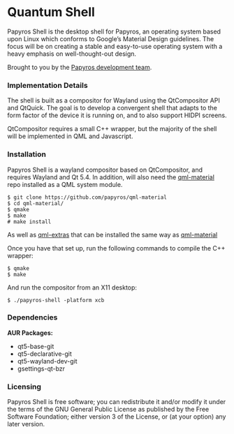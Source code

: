 Quantum Shell
============

Papyros Shell is the desktop shell for Papyros, an operating system based upon Linux which conforms to Google’s Material Design guidelines. The focus will be on creating a stable and easy-to-use operating system with a heavy emphasis on well-thought-out design.

Brought to you by the [Papyros development team](https://github.com/papyros/papyros-shell/graphs/contributors).

### Implementation Details ###

The shell is built as a compositor for Wayland using the QtCompositor API and QtQuick. The goal is to develop a convergent shell that adapts to the form factor of the device it is running on, and to also support HIDPI screens.

QtCompositor requires a small C++ wrapper, but the majority of the shell will be implemented in QML and Javascript.

### Installation ###

Papyros Shell is a wayland compositor based on QtCompositor, and requires Wayland and Qt 5.4. In addition, will also need the [qml-material](https://github.com/papyros/qml-material) repo installed as a QML system module.

	$ git clone https://github.com/papyros/qml-material
	$ cd qml-material/
	$ qmake
	$ make
	# make install

As well as [qml-extras](https://github.com/papyros/qml-extras) that can be installed the same way as [qml-material](https://github.com/papyros/qml-material)

Once you have that set up, run the following commands to compile the C++ wrapper:

    $ qmake
    $ make

And run the compositor from an X11 desktop:

    $ ./papyros-shell -platform xcb

### Dependencies ###

**AUR Packages:**

 * qt5-base-git
 * qt5-declarative-git
 * qt5-wayland-dev-git
 * gsettings-qt-bzr

### Licensing ###

Papyros Shell is free software; you can redistribute it and/or modify it under the terms of the GNU General Public License as published by the Free Software Foundation; either version 3 of the License, or (at your option) any later version.
